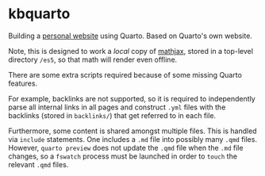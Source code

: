 # kbquarto

Building a [personal website](https://www.krisb.org/) using Quarto. Based on 
Quarto's own website.

Note, this is designed to work a *local* copy of 
[mathjax](https://docs.mathjax.org/en/latest/web/hosting.html), stored in a 
top-level directory `/es5`, so that math will render even offline.

There are some extra scripts required because of some missing Quarto features.

For example, backlinks are not supported, so it is required to independently 
parse all internal links in all pages and construct `.yml` files with the 
backlinks (stored in `backlinks/`) that get referred to in each file. 

Furthermore, some content is shared amongst multiple files. This is handled via 
`include` statements. One includes a `.md` file into possibly many `.qmd` files.
However, `quarto preview` does not update the `.qmd` file when the `.md` file 
changes, so a `fswatch` process must be launched in order to `touch` the 
relevant `.qmd` files.